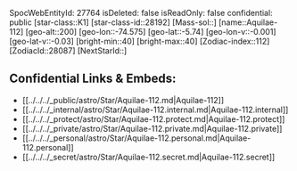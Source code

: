 ﻿---
location: [-5.74,-74.575,200]
type: Station
tags:
- astro/Star

---
SpocWebEntityId: 27764
isDeleted: false
isReadOnly: false
confidential: public
[star-class::K1]
[star-class-id::28192]
[Mass-sol::]
[name::Aquilae-112]
[geo-alt::200]
[geo-lon::-74.575]
[geo-lat::-5.74]
[geo-lon-v::-0.001]
[geo-lat-v::-0.03]
[bright-min::40]
[bright-max::40]
[Zodiac-index::112]
[ZodiacId::28087]
[NextStarId::]



## Confidential Links & Embeds: 
- [[../../../_public/astro/Star/Aquilae-112.md|Aquilae-112]] 
- [[../../../_internal/astro/Star/Aquilae-112.internal.md|Aquilae-112.internal]] 
- [[../../../_protect/astro/Star/Aquilae-112.protect.md|Aquilae-112.protect]] 
- [[../../../_private/astro/Star/Aquilae-112.private.md|Aquilae-112.private]] 
- [[../../../_personal/astro/Star/Aquilae-112.personal.md|Aquilae-112.personal]] 
- [[../../../_secret/astro/Star/Aquilae-112.secret.md|Aquilae-112.secret]]

